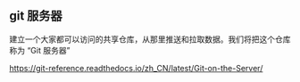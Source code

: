 



## git 服务器

建立一个大家都可以访问的共享仓库，从那里推送和拉取数据。我们将把这个仓库称为 “Git 服务器”

https://git-reference.readthedocs.io/zh_CN/latest/Git-on-the-Server/

























